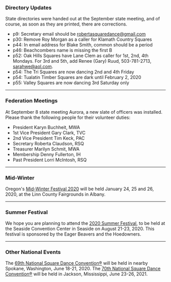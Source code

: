 ### Directory Updates

State directories were handed out at the September state meeting, and of course, as soon as they are printed, there are corrections.

* p9: Secretary email should be robertasquaredance@gmail.com
* p30: Remove Roy Morgan as a caller for Klamath Country Squares
* p44: In email address for Blake Smith, common should be a period
* p46: Beachcombers name is missing the first B
* p52: Oak Hills Squares have Lane Clem as caller for 1st, 2nd, 4th Mondays.  For 3rd and 5th, add Renee (Gary) Ruud, 503-781-2713, sarahwe@aol.com.
* p54: The Tri Squares are now dancing 2nd and 4th Friday
* p54: Tualatin Timber Squares are dark until February 2, 2020
* p55: Valley Squares are now dancing 3rd Saturday only

---

### Federation Meetings

At September 8 state meeting Aurora, a new slate of officers was installed.  Please thank the following people for their volunteer duties:
* President Karyn Buchheit, MWA
* 1st Vice President Gary Clark, TVC
* 2nd Vice President Tim Keck, PAC
* Secretary Roberta Claudson, RSQ
* Treasurer Marilyn Schmit, MWA
* Membership Denny Fullerton, IH
* Past President Lorri McIntosh, RSQ

----

### Mid-Winter

Oregon's [Mid-Winter Festival 2020](http://midwinterfestival.com) will be held January 24, 25 and 26, 2020, at the Linn County Fairgrounds in Albany.

----

### Summer Festival

We hope you are planning to attend
the [2020 Summer Festival](http://2020.oregonsummerfestival.org), to be held at the Seaside Convention Center in Seaside on August 21-23, 2020.  This festival 
is sponsored by the Eager Beavers and the Hoedowners.

---

### Other National Events

The [69th National Square Dance Convention&reg;](https://www.69nsdc.com/) will be held in nearby Spokane, Washington, June 18-21, 2020.
The [70th National Square Dance Convention&reg;](https://www.70nsdc.com/) will be held in Jackson, Mississippi, June 23-26, 2021.

